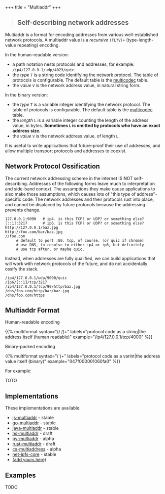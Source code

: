 +++
title = "Multiaddr"
+++

> ## Self-describing network addresses

Multiaddr is a format for encoding addresses from various well-established network protocols. A multiaddr value is a _recursive_ `(TL?V)+` (type-length-value repeating) encoding.

In the human-readable version:
- a path notation nests protocols and addresses, for example: `/ip4/127.0.0.1/udp/4023/quic`.
- the _type_ `T` is a string code identifying the network protocol. The table of protocols is configurable. The default table is the [multicodec](./multicodec) table.
- the _value_ `V` is the network address value, in natural string form.

In the binary version:
- the _type_ `T` is a variable integer identifying the network protocol. The table of protocols is configurable. The default table is the [multicodec](./multicodec) table.
- the _length_ `L` is a variable integer counting the length of the address value, in bytes. **Sometimes `L` is omitted by protocols who have an exact address size**.
- the _value_ `V` is the network address value, of length `L`.

It is useful to write applications that future-proof their use of addresses, and allow multiple transport protocols and addresses to coexist.

## Network Protocol Ossification

The current network addressing scheme in the internet IS NOT self-describing. Addresses of the following forms leave much to interpretation and side-band context. The assumptions they make cause applications to also make those assumptions, which causes lots of "this type of address"-specific code. The network addresses and their protocols rust into place, and cannot be displaced by future protocols because the addressing prevents change.

```
127.0.0.1:9090   # ip4. is this TCP? or UDP? or something else?
[::1]:3217       # ip6. is this TCP? or UDP? or something else?
http://127.0.0.1/baz.jpg
http://foo.com/bar/baz.jpg
//foo.com
     # default to port :80. tcp, of course. (or quic if chrome)
     # use DNS, to resolve to either ip4 or ip6, but definitely
     # use tcp after. or maybe quic.
```

Instead, when addresses are fully qualified, we can build applications that will work with network protocols of the future, and do not accidentally ossify the stack.

```
/ip4/127.0.0.1/udp/9090/quic
/ip6/[::1]/tcp/3217
/ip4/127.0.0.1/tcp/90/http/baz.jpg
/dns/foo.com/http/bar/baz.jpg
/dns/foo.com/https
```

## Multiaddr Format

Human-readable encoding

{{% multiformat
  syntax="(/<addr-protocol-str-code> /<addr-value>)+"
  labels="protocol code as a string|the address itself (human readable)"
  example="/ip4/127.0.0.1/tcp/4000"
  %}}

Binary-packed encoding

{{% multiformat
  syntax="(<addr-protocol-code> <addr-value>)+"
  labels="protocol code as a varint|the address value itself (binary)"
  example="047f000001060fa0"
  %}}

For example:

TOTO

## Implementations

These implementations are available:

- [js-multiaddr](https://github.com/multiformats/js-multiaddr) - stable
- [go-multiaddr](https://github.com/multiformats/go-multiaddr) - stable
- [java-multiaddr](https://github.com/multiformats/java-multiaddr) - stable
- [hs-multiaddr](https://github.com/basile-henry/hs-multiaddr) - draft
- [py-multiaddr](https://github.com/sbuss/py-multiaddr) - alpha
- [rust-multiaddr](https://github.com/multiformats/rust-multiaddr) - draft
- [cs-multiaddress](https://github.com/tabrath/cs-multiaddress) - alpha
- [net-ipfs-core](https://github.com/richardschneider/net-ipfs-core) - stable
- [(add yours here)](https://github.com/multiformats/website/blob/master/content/multiaddr.md)

## Examples

TODO

